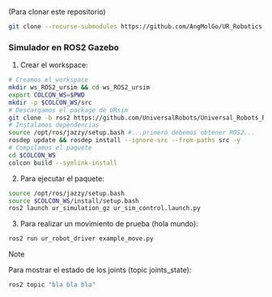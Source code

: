 (Para clonar este repositorio)
``` bash
git clone --recurse-submodules https://github.com/AngMolGo/UR_Robotics
```

### Simulador en ROS2 Gazebo

1. Crear el workspace:

``` bash
# Creamos el workspace
mkdir ws_ROS2_ursim && cd ws_ROS2_ursim
export COLCON_WS=$PWD
mkdir -p $COLCON_WS/src
# Descargamos el package de URsim
git clone -b ros2 https://github.com/UniversalRobots/Universal_Robots_ROS2_GZ_Simulation.git src/ur_simulation_gz
# Instalamos dependencias
source /opt/ros/jazzy/setup.bash #...primero debemos obtener ROS2...
rosdep update && rosdep install --ignore-src --from-paths src -y
# Compilamos el paquete
cd $COLCON_WS
colcon build --symlink-install
```

2. Para ejecutar el paquete:

``` bash
source /opt/ros/jazzy/setup.bash
source $COLCON_WS/install/setup.bash
ros2 launch ur_simulation_gz ur_sim_control.launch.py
```

3. Para realizar un movimiento de prueba (hola mundo):

``` bash
ros2 run ur_robot_driver example_move.py
```

> [!NOTE]
> Para mostrar el estado de los joints (topic joints_state):
> ``` bash
> ros2 topic "bla bla bla"
> ```
